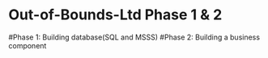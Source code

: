# Out-of-Bounds-Ltd Phase 1 & 2
#Phase 1: Building database(SQL and MSSS)
#Phase 2: Building a business component
